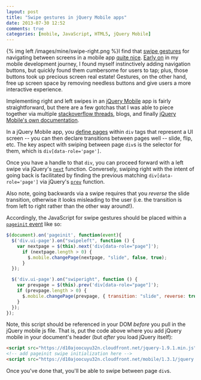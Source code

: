 ```yaml
---
layout: post
title: "Swipe gestures in jQuery Mobile apps"
date: 2013-07-30 12:52
comments: true
categories: [mobile, JavaScript, HTML5, jQuery Mobile]
---
```



{% img left /images/mine/swipe-right.png %}I find that [swipe gestures](http://thediscoblog.com/blog/2013/04/07/painless-android-swipe-detection/) for navigating between screens in a mobile app [quite nice](http://thediscoblog.com/blog/2013/07/01/mobile-for-the-masses-words-and-gestures-with-overheard-word/). [Early on](http://www.ibm.com/developerworks/library/j-mobileforthemasses2/) in my mobile development journey, I found myself instinctively adding navigation buttons, but quickly found them cumbersome for users to tap; plus, those buttons took up precious screen real estate! Gestures, on the other hand, free up screen space by removing needless buttons and give users a more interactive experience. 

Implementing right and left swipes in an [jQuery Mobile](http://jquerymobile.com/) app is fairly straightforward, but there are a few gotchas that I was able to piece together via multiple [stackoverflow threads](http://stackoverflow.com/questions/7533772/how-to-swipe-between-several-jquery-mobile-pages), blogs, and finally [jQuery Mobile's own documentation](http://api.jquerymobile.com/). 

<!-- more -->

In a jQuery Mobile app, you [define pages](http://the-jquerymobile-tutorial.org/jquery-mobile-tutorial-CH02.php) within `div` tags that represent a UI screen -- you can then declare transitions between pages well -- slide, flip, etc.  The key aspect with swiping between page `div`s is the selector for them, which is `div[data-role='page']`. 

Once you have a handle to that `div`, you can proceed forward with a left swipe via jQuery's [`next`](http://api.jquery.com/next/) function. Conversely, swiping right with the intent of going back is facilitated by finding the previous matching `div[data-role='page']` via jQuery's [`prev`](http://api.jquery.com/prev/) function. 

Also note, going backwards via a swipe requires that you _reverse_ the slide transition, otherwise it looks misleading to the user (i.e. the transition is from left to right rather than the other way around!). 

Accordingly, the JavaScript for swipe gestures should be placed within a [`pageinit` event](http://jquerymobile.com/demos/1.2.0/docs/api/events.html) like so:

``` javascript Enabling swipe between page divs
$(document).on('pageinit', function(event){
  $('div.ui-page').on("swipeleft", function () {
    var nextpage = $(this).next('div[data-role="page"]');
      if (nextpage.length > 0) {
        $.mobile.changePage(nextpage, "slide", false, true);
      }
  });

  $('div.ui-page').on("swiperight", function () {
    var prevpage = $(this).prev('div[data-role="page"]');
    if (prevpage.length > 0) {
      $.mobile.changePage(prevpage, { transition: "slide", reverse: true }, true, true);
    }
  });
});
```

Note, this script should be referenced in your DOM _before_ you pull in the jQuery mobile js file. That is, put the code above where you add jQuery mobile in your document's header (but _after_ you load jQuery itself):

``` html Including jQuery Mobile
<script src="https://d10ajoocuyu32n.cloudfront.net/jquery-1.9.1.min.js"></script>
<!-- add pageinit swipe initialization here -->
<script src="https://d10ajoocuyu32n.cloudfront.net/mobile/1.3.1/jquery.mobile-1.3.1.min.js"></script>
```

Once you've done that, you'll be able to swipe between page `div`s. 

